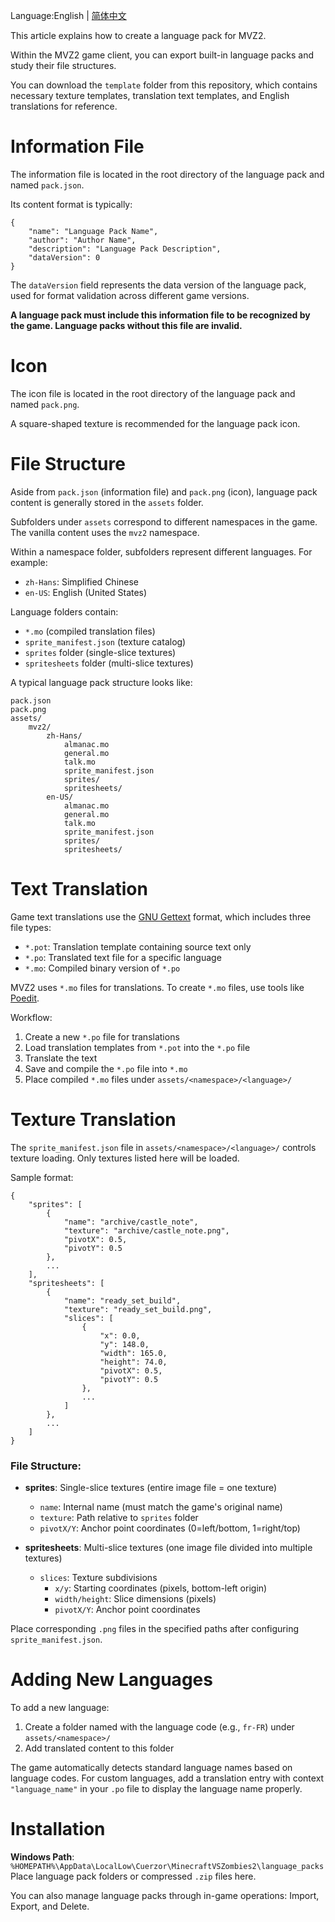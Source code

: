 Language:English | [简体中文](README-ZH.md)

This article explains how to create a language pack for MVZ2.

Within the MVZ2 game client, you can export built-in language packs and study their file structures.

You can download the `template` folder from this repository, which contains necessary texture templates, translation text templates, and English translations for reference.

# Information File
The information file is located in the root directory of the language pack and named `pack.json`.

Its content format is typically:

    {
        "name": "Language Pack Name",
        "author": "Author Name",
        "description": "Language Pack Description",
        "dataVersion": 0
    }

The `dataVersion` field represents the data version of the language pack, used for format validation across different game versions.

**A language pack must include this information file to be recognized by the game. Language packs without this file are invalid.**

# Icon
The icon file is located in the root directory of the language pack and named `pack.png`.

A square-shaped texture is recommended for the language pack icon.

# File Structure
Aside from `pack.json` (information file) and `pack.png` (icon), language pack content is generally stored in the `assets` folder.

Subfolders under `assets` correspond to different namespaces in the game. The vanilla content uses the `mvz2` namespace.

Within a namespace folder, subfolders represent different languages. For example:
- `zh-Hans`: Simplified Chinese
- `en-US`: English (United States)

Language folders contain:
- `*.mo` (compiled translation files)
- `sprite_manifest.json` (texture catalog)
- `sprites` folder (single-slice textures)
- `spritesheets` folder (multi-slice textures)

A typical language pack structure looks like:

    pack.json
    pack.png
    assets/
        mvz2/
            zh-Hans/
                almanac.mo
                general.mo
                talk.mo
                sprite_manifest.json
                sprites/
                spritesheets/
            en-US/
                almanac.mo
                general.mo
                talk.mo
                sprite_manifest.json
                sprites/
                spritesheets/

# Text Translation
Game text translations use the [GNU Gettext](https://www.gnu.org/software/gettext/) format, which includes three file types:
* `*.pot`: Translation template containing source text only
* `*.po`: Translated text file for a specific language
* `*.mo`: Compiled binary version of `*.po`

MVZ2 uses `*.mo` files for translations. To create `*.mo` files, use tools like [Poedit](https://poedit.net/).

Workflow:
1. Create a new `*.po` file for translations
2. Load translation templates from `*.pot` into the `*.po` file
3. Translate the text
4. Save and compile the `*.po` file into `*.mo`
5. Place compiled `*.mo` files under `assets/<namespace>/<language>/`

# Texture Translation
The `sprite_manifest.json` file in `assets/<namespace>/<language>/` controls texture loading. Only textures listed here will be loaded.

Sample format:

    {
        "sprites": [
            {
                "name": "archive/castle_note",
                "texture": "archive/castle_note.png",
                "pivotX": 0.5,
                "pivotY": 0.5
            },
            ...
        ],
        "spritesheets": [
            {
                "name": "ready_set_build",
                "texture": "ready_set_build.png",
                "slices": [
                    {
                        "x": 0.0,
                        "y": 148.0,
                        "width": 165.0,
                        "height": 74.0,
                        "pivotX": 0.5,
                        "pivotY": 0.5
                    },
                    ...
                ]
            },
            ...
        ]
    }

### File Structure:
- **sprites**: Single-slice textures (entire image file = one texture)
  - `name`: Internal name (must match the game's original name)
  - `texture`: Path relative to `sprites` folder
  - `pivotX/Y`: Anchor point coordinates (0=left/bottom, 1=right/top)

- **spritesheets**: Multi-slice textures (one image file divided into multiple textures)
  - `slices`: Texture subdivisions
    - `x/y`: Starting coordinates (pixels, bottom-left origin)
    - `width/height`: Slice dimensions (pixels)
    - `pivotX/Y`: Anchor point coordinates

Place corresponding `.png` files in the specified paths after configuring `sprite_manifest.json`.

# Adding New Languages
To add a new language:
1. Create a folder named with the language code (e.g., `fr-FR`) under `assets/<namespace>/`
2. Add translated content to this folder

The game automatically detects standard language names based on language codes. For custom languages, add a translation entry with context `"language_name"` in your `.po` file to display the language name properly.

# Installation
**Windows Path**:  
`%HOMEPATH%\AppData\LocalLow\Cuerzor\MinecraftVSZombies2\language_packs`  
Place language pack folders or compressed `.zip` files here.

You can also manage language packs through in-game operations: Import, Export, and Delete.